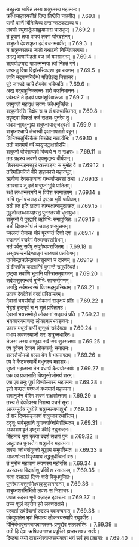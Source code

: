

  
तच्छ्रुत्वा भाषितं तस्य शत्रुघ्नस्य महात्मनः।  
क्रोधामाहारयत्तीव्रं तिष्ठ तिष्ठेति चाब्रवीत् ॥ 7.69.1 ॥   
पाणौ पाणिं विनिष्पिष्य दन्तान्कटकटाय्य च।  
लवणो रघुशार्दूलमाह्वयामास चासकृत् ॥ 7.69.2 ॥   
तं ब्रुवाणं तथा वाक्यं लवणं घोरदर्शनम्।  
शत्रुघ्नो देवशत्रुघ्न इदं वचनमब्रवीत् ॥ 7.69.3 ॥   
न शत्रुघ्नस्तथा जातो यथाऽन्ये निर्जितास्त्वया।  
तदद्य बाणाभिहतो व्रज त्वं यमसादनम् ॥ 7.69.4 ॥   
ऋषयोऽप्यद्य पापात्मन्मया त्वां निहतं रणे।  
पश्यन्तु विप्रा विद्वांसस्त्रिदशा इव रावणम् ॥ 7.69.5 ॥   
त्वयि मद्बाणनिर्दग्धे पतितेऽद्य निशाचर।  
पुरे जनपदे चापि क्षेममेव भविष्यति ॥ 7.69.6 ॥   
अद्य मद्बाहुनिष्क्रान्तः शरो वज्रनिभाननः।  
प्रवेक्ष्यते ते हृदयं पद्ममंशुरिवार्कजः ॥ 7.69.7 ॥   
एवमुक्तो महावृक्षं लवणः क्रोधमूर्च्छितः।  
शत्रुघ्नोरसि चिक्षेप स च तं शतधाच्छिनत् ॥ 7.69.8 ॥   
तद्दृष्ट्वा विफलं कर्म राक्षसः पुनरेव तु।  
पादपान्सुबहून्गृह्य शत्रुघ्नायासृजद्बली ॥ 7.69.9 ॥   
शत्रुघ्नश्चापि तेजस्वी वृक्षानापततो बहून्।  
त्रिभिश्चतुर्भिरेकैकं चिच्छेद नतपर्वभिः ॥ 7.69.10 ॥   
ततो बाणमयं वर्षं व्यसृजद्राक्षसोरसि।  
शत्रुघ्नो वीर्यसम्पन्नो विव्यथे न स राक्षसः ॥ 7.69.11 ॥   
ततः प्रहस्य लवणो वृक्षमुद्यम्य वीर्यवान्।  
शिरस्यभ्यहनच्छूरं स्रस्ताङ्गः स मुमोह वै ॥ 7.69.12 ॥   
तस्मिन्निपतिते वीरे हाहाकारो महानभूत्।  
ऋषीणां देवसङ्घानां गन्धर्वाप्सरसां तथा ॥ 7.69.13 ॥   
तमवज्ञाय तु हतं शत्रुघ्नं भुवि पातितम्।  
रक्षो लब्धान्तरमपि न विवेश स्वमालयम् ॥ 7.69.14 ॥   
नापि शूलं प्रजग्राह तं दृष्ट्वा भुवि पातितम्।  
ततो हत इति ज्ञात्वा तान्भक्षान्समुदावहत् ॥ 7.69.15 ॥   
मुहूर्ताल्लब्धसञ्ज्ञस्तु पुनस्तस्थौ धृतायुधः।  
शत्रुघ्नो वै पुरद्वारि ऋषिभिः सम्प्रपूजितः ॥ 7.69.16 ॥   
ततो दिव्यममोघं तं जग्राह शरमुत्तमम्।  
ज्वलन्तं तेजसा घोरं पूरयन्तं दिशो दश ॥ 7.69.17 ॥   
वज्राननं वज्रवेगं मेरुमन्दरसन्निभम्।  
नतं पर्वसु सर्वेषु संयुगेष्वपराजितम् ॥ 7.69.18 ॥   
असृक्चन्दनदिग्धाङ्गं चारुपत्रं पतत्रिणम्।  
दानवेन्द्राचलेन्द्राणामसुराणां च दारणम् ॥ 7.69.19 ॥   
तं दीप्तमिव कालाग्निं युगान्ते समुपस्थिते।  
दृष्ट्वा सर्वाणि भूतानि परित्रासमुपागमन् ॥ 7.69.20 ॥   
सदेवासुरगन्धर्वं मुनिभिः साप्सरोगणम्।  
जगद्धि सर्वमस्वस्थं पितामहमुपस्थितम् ॥ 7.69.21 ॥   
उवाच देवदेवेशं वरदं प्रपितामहम्।  
देवानां भयसंमोहो लोकानां सङ्क्षयं प्रति ॥ 7.69.22 ॥   
नेदृशं दृष्टपूर्वं च न श्रुतं प्रपितामह।  
देवानां भयसम्मोहो लोकानां सङ्क्षयं प्रति ॥ 7.69.23 ॥   
भयकारणमाचष्ट लोकानामभयङ्करः।  
उवाच मधुरां वाणीं शृणुध्वं सर्वदेवताः ॥ 7.69.24 ॥   
वधाय लवणस्याजौ शरः शत्रुघ्नधारितः।  
तेजसा तस्य सम्मूढाः सर्वे स्मः सुरसत्तमाः ॥ 7.69.25 ॥   
एष पूर्वस्य देवस्य लोककर्तुः सनातनः।  
शरस्तेजोमयो वत्सा येन वै भयमागतम् ॥ 7.69.26 ॥   
एष वै कैटभस्यार्थे मधुनश्च महाशरः।  
सृष्टो महात्मना तेन वधार्थे दैत्ययोस्तयोः ॥ 7.69.27 ॥   
एक एव प्रजानाति विष्णुस्तेजोमयं शरम्।  
एषा एव तनुः पूर्वा विष्णोस्तस्य महात्मनः ॥ 7.69.28 ॥   
इतो गच्छत पश्यध्वं वध्यमानं महात्मना।  
रामानुजेन वीरेण लवणं राक्षसोत्तमम् ॥ 7.69.29 ॥   
तस्य ते देवदेवस्य निशम्य वचनं सुराः।  
आजग्मुर्यत्र युध्येते शत्रुघ्नलवणावुभौ ॥ 7.69.30 ॥   
तं शरं दिव्यसङ्काशं शत्रुघ्नकरधारितम्।  
ददृशुः सर्वभूतानि युगान्ताग्निमिवोत्थितम् ॥ 7.69.31 ॥   
अकाशमावृतं दृष्ट्वा देवैर्हि रघुनन्दनः।  
सिंहनादं भृशं कृत्वा ददर्श लक्षणं पुनः ॥ 7.69.32 ॥   
आहूतश्च पुनस्तेन शत्रुघ्नेन महात्मना।  
लवणः क्रोधसंयुक्तो युद्धाय समुपस्थितः ॥ 7.69.33 ॥   
आकर्णात्स विकृष्याथ तद्धनुर्धन्विनां वरः।  
तं मुमोच महाबाणं लवणस्य महोरसि ॥ 7.69.34 ॥   
उरस्तस्य विदार्याशु प्रविवेश रसातलम् ॥ 7.69.35 ॥   
गत्वा रसातलं दिव्यः शरो विबुधपूजितः।  
पुनरेवागमत्तूर्णमिक्ष्वाकुकुलनन्दनम् ॥ 7.69.36 ॥   
शत्रुघ्नशरनिर्भिन्नो लवणः स निशाचरः।  
पपात सहसा भूमौ वज्राहत इवाचलः ॥ 7.69.37 ॥   
तच्च शूलं महत्तेन हते लवणराक्षसे।  
पश्यतां सर्वदेवानां रुद्रस्य वशमन्वगात् ॥ 7.69.38 ॥   
एकेषुपातेन भृशं निपात्य लोकत्रयस्यापि रघुप्रवीरः।  
विनिर्बभावुत्तमचापबाणस्तमः प्रणुद्येव सहस्ररश्मिः ॥ 7.69.39 ॥   
ततो हि देवा ऋषिपन्नगाश्च प्रपूजिरे ह्यप्सरसश्च सर्वाः।  
दिष्ट्या जयो दाशरथेरवाप्तस्त्यक्त्वा भयं सर्प इव प्रशान्तः ॥ 7.69.40 ॥   
